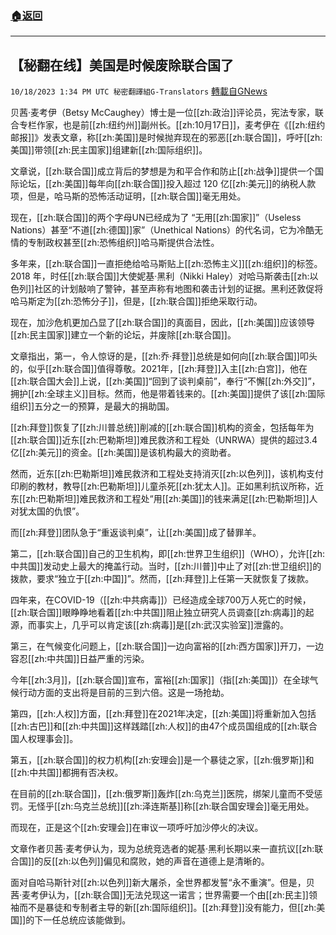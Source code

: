 ###  [:house:返回](README.md)
---


## 【秘翻在线】美国是时候废除联合国了
`10/18/2023 1:34 PM UTC 秘密翻譯組G-Translators` [轉載自GNews](https://gnews.org/articles/1850117)

贝茜‧麦考伊（Betsy McCaughey）博士是一位[[zh:政治]]评论员，宪法专家，联合专栏作家，也是前[[zh:纽约州]]副州长。[[zh:10月17日]]，麦考伊在《[[zh:纽约邮报]]》发表文章，称[[zh:美国]]是时候抛弃现在的邪恶[[zh:联合国]]，呼吁[[zh:美国]]带领[[zh:民主国家]]组建新[[zh:国际组织]]。

文章说，[[zh:联合国]]成立背后的梦想是为和平合作和防止[[zh:战争]]提供一个国际论坛，[[zh:美国]]每年向[[zh:联合国]]投入超过 120 亿[[zh:美元]]的纳税人款项，但是，哈马斯的恐怖活动证明，[[zh:联合国]]毫无用处。

现在，[[zh:联合国]]的两个字母UN已经成为了 “无用[[zh:国家]]”（Useless Nations）甚至“不道[[zh:德国]]家”（Unethical Nations）的代名词，它为冷酷无情的专制政权甚至[[zh:恐怖组织]]哈马斯提供合法性。

多年来，[[zh:联合国]]一直拒绝给哈马斯贴上[[zh:恐怖主义]][[zh:组织]]的标签。2018 年，时任[[zh:联合国]]大使妮基·黑利（Nikki Haley）对哈马斯袭击[[zh:以色列]]社区的计划敲响了警钟，甚至声称有地图和袭击计划的证据。黑利还敦促将哈马斯定为[[zh:恐怖分子]]，但是，[[zh:联合国]]拒绝采取行动。

现在，加沙危机更加凸显了[[zh:联合国]]的真面目，因此，[[zh:美国]]应该领导[[zh:民主国家]]建立一个新的论坛，并废除[[zh:联合国]]。

文章指出，第一，令人惊讶的是，[[zh:乔·拜登]]总统是如何向[[zh:联合国]]叩头的，似乎[[zh:联合国]]值得尊敬。2021年，[[zh:拜登]]入主[[zh:白宫]]，他在[[zh:联合国大会]]上说，[[zh:美国]]“回到了谈判桌前”，奉行“不懈[[zh:外交]]”，拥护[[zh:全球主义]]目标。然而，他是带着钱来的。[[zh:美国]]提供了该[[zh:国际组织]]五分之一的预算，是最大的捐助国。

[[zh:拜登]]恢复了[[zh:川普总统]]削减的[[zh:联合国]]机构的资金，包括每年为[[zh:联合国]]近东[[zh:巴勒斯坦]]难民救济和工程处（UNRWA）提供的超过3.4亿[[zh:美元]]的资金。[[zh:美国]]是该机构最大的资助者。

然而，近东[[zh:巴勒斯坦]]难民救济和工程处支持消灭[[zh:以色列]]，该机构支付印刷的教材，教导[[zh:巴勒斯坦]]儿童杀死[[zh:犹太人]]。正如黑利抗议所称，近东[[zh:巴勒斯坦]]难民救济和工程处“用[[zh:美国]]的钱来满足[[zh:巴勒斯坦]]人对犹太国的仇恨”。

而[[zh:拜登]]团队急于“重返谈判桌”，让[[zh:美国]]成了替罪羊。

第二，[[zh:联合国]]自己的卫生机构，即[[zh:世界卫生组织]]（WHO），允许[[zh:中共国]]发动史上最大的掩盖行动。当时，[[zh:川普]]中止了对[[zh:世卫组织]]的拨款，要求“独立于[[zh:中国]]”。然而，[[zh:拜登]]上任第一天就恢复了拨款。

四年来，在COVID-19（[[zh:中共病毒]]）已经造成全球700万人死亡的时候，[[zh:联合国]]眼睁睁地看着[[zh:中共国]]阻止独立研究人员调查[[zh:病毒]]的起源，而事实上，几乎可以肯定该[[zh:病毒]]是[[zh:武汉实验室]]泄露的。

第三，在气候变化问题上，[[zh:联合国]]一边向富裕的[[zh:西方国家]]开刀，一边容忍[[zh:中共国]]日益严重的污染。

今年[[zh:3月]]，[[zh:联合国]]宣布，富裕[[zh:国家]]（指[[zh:美国]]）在全球气候行动方面的支出将是目前的三到六倍。这是一场抢劫。

第四，[[zh:人权]]方面，[[zh:拜登]]在2021年决定，[[zh:美国]]将重新加入包括[[zh:古巴]]和[[zh:中共国]]这样践踏[[zh:人权]]的由47个成员国组成的[[zh:联合国人权理事会]]。

第五，[[zh:联合国]]的权力机构[[zh:安理会]]是一个暴徒之家，[[zh:俄罗斯]]和[[zh:中共国]]都拥有否决权。

在目前的[[zh:联合国]]，[[zh:俄罗斯]]轰炸[[zh:乌克兰]]医院，绑架儿童而不受惩罚。无怪乎[[zh:乌克兰总统]][[zh:泽连斯基]]称[[zh:联合国安理会]]毫无用处。

而现在，正是这个[[zh:安理会]]在审议一项呼吁加沙停火的决议。

文章作者贝茜‧麦考伊认为，现为总统竞选者的妮基·黑利长期以来一直抗议[[zh:联合国]]的反[[zh:以色列]]偏见和腐败，她的声音在道德上是清晰的。

面对自哈马斯针对[[zh:以色列]]新大屠杀，全世界都发誓“永不重演”。但是，贝茜‧麦考伊认为，[[zh:联合国]]无法兑现这一诺言；世界需要一个由[[zh:民主]]领袖而不是暴徒和专制者主导的新[[zh:国际组织]]。[[zh:拜登]]没有能力，但[[zh:美国]]的下一任总统应该能做到。
